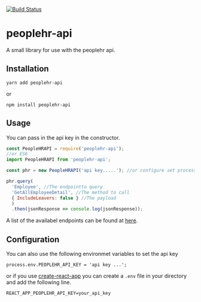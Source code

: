 [![Build Status](https://travis-ci.org/dave-nicholas/peoplehr-api.svg?branch=master)](https://travis-ci.org/dave-nicholas/peoplehr-api)

# peoplehr-api

A small library for use with the peoplehr api.

## Installation

```
yarn add peoplehr-api 
```

or

```
npm install peoplehr-api
```

## Usage

You can pass in the api key in the constructor.

```javascript
const PeopleHRAPI = require('peoplehr-api');
//or ES6
import PeopleHRAPI from 'peoplehr-api';

const phr = new PeopleHRAPI('api key.....'); //or configure set process.env

phr.query(
  'Employee', //The endpointto query 
  'GetAllEmployeeDetail', //The method to call
  { IncludeLeavers: false } //The payload
  )
  .then(jsonResponse => console.log(jsonResponse));
```

A list of the availabel endpoints can be found at [here](http://apidocs.peoplehr.com/).

## Configuration

You can also use the following environmet variables to set the api key

```
process.env.PEOPLEHR_API_KEY = 'api key ...';
```

or if you use [create-react-app](https://github.com/facebookincubator/create-react-app) you can create a `.env` file in your directory and add the following line.

```
REACT_APP_PEOPLEHR_API_KEY=your_api_key
```